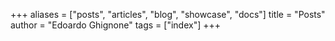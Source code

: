 +++
aliases = ["posts", "articles", "blog", "showcase", "docs"]
title = "Posts"
author = "Edoardo Ghignone"
tags = ["index"]
+++
